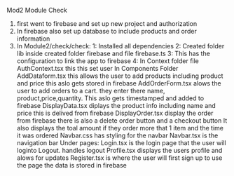 Mod2 Module Check
1.  first went to firebase and set up new project and authorization
2.  In firebase also set up database to include products and order information
3.  In Module2/check/check:
   1:   Installed all dependencies
    2:  Created folder lib inside created folder firebase and file firebase.ts
    3:  This has the configuration to link the app to firebase
    4: In Context folder file AuthContext.tsx this this set user
    In Components Folder
        AddDataform.tsx  this allows the user to add products including product and price
    this aslo gets stored in firebase
        AddOrderForm.tsx alows the user to add orders to a cart. they enter there name, product,price,quantity.
    This  aslo gets timestamped and added to firebase
        DisplayData.tsx diplays the product info including name and price
    this is delived from firebase
        DisplayOrder.tsx display the order from firebase there is also a delete order button and a checkout button
    It also displays the toal amount if they order more that 1 item and the time it was ordered
    Navbar.css has styling for the navbar
    Navbar.tsx is the navigation bar
    Under pages:
    Login.tsx is the login page that the user will loginto
    Logout. handles logout
    Profile.tsx displays the users profile and alows for updates
    Register.tsx is where the user will first sign up to use the page
    the data is stored in firebase
    
        
    

